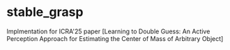 # stable_grasp

Implmentation for ICRA'25 paper [Learning to Double Guess: An Active Perception Approach for Estimating the Center of Mass of Arbitrary Object]
